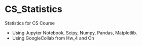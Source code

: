 # CS_Statistics
Statistics for CS Course

- Using Jupyter Notebook, Scipy, Numpy, Pandas, Matplotlib.
- Using GoogleCollab from Hw_4 and On
